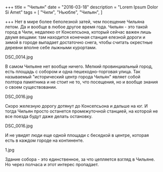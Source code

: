 +++
title = "Чильян"
date = "2016-03-18"
description = "Lorem Ipsum Dolor Si Amet"
tags = [
    "Чили",
    "Ньюбле",
    "Чильян",
]

+++
Нет в мире более беполезной затей, чем посещение Чильяна летом. Да и вообще в любое другое время года. Чильян - это такой город в Чили, недалеко от Консепсьона, который сейчас важен лишь двумя вещами: там находится конечная станция елезной дороги и зимой в городе выпадает достаточно снега, чтобы считать окрестные деревни вполне себе лыжными курортами.

DSC_0014.jpg

В самом Чильяне нет вообще ничего. Мелкий провинциальный город, есть площадь с собором и одна пешеходно-торговая улица. Так называемый "исторический центр города Чильян" являет собой полтора памятника и не стоит не то, что посещения, но и вообще знания о своем существовании.

DSC_0016.jpg

Скоро железную дорогу дотянут до Консепсьона и дальше на юг. И тогда Чильян просто останется промежуточной станцией, на которой не все поезда будут даже делать остановку.

DSC_0016.jpg

И не увидят люди еще одной площади с беседкой в центре, которая есть в каждом городе на континенте.

1.jpg

Здание собора - это единственное, за что цепляется взгляд в Чильяне. Но через полчаса и этот интерес пропадает.
